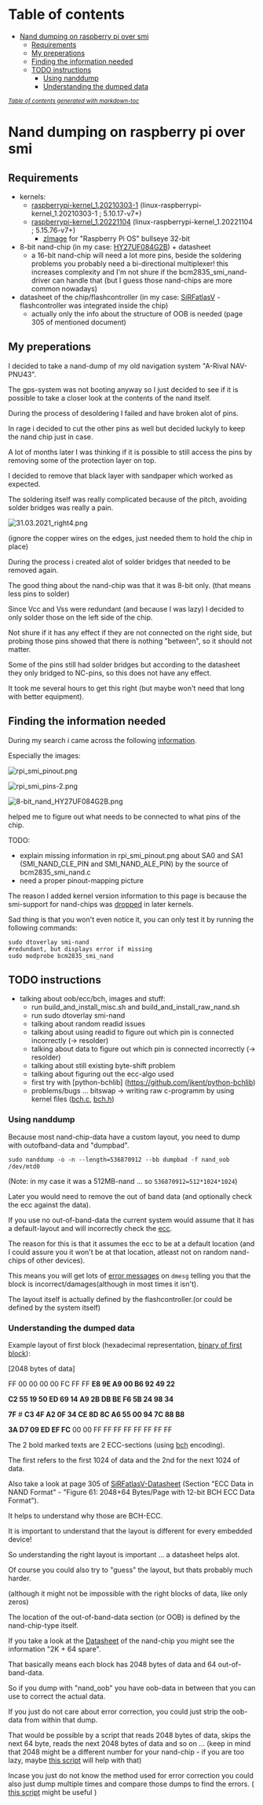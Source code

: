 # Table of contents
- [Nand dumping on raspberry pi over smi](#nand-dumping-on-raspberry-pi-over-smi)
  * [Requirements](#requirements)
  * [My preperations](#my-preperations)
  * [Finding the information needed](#finding-the-information-needed)
  * [TODO instructions](#todo-instructions)
    + [Using nanddump](#using-nanddump)
    + [Understanding the dumped data](#understanding-the-dumped-data)

<small><i><a href='http://ecotrust-canada.github.io/markdown-toc/'>Table of contents generated with markdown-toc</a></i></small>


# Nand dumping on raspberry pi over smi

## Requirements

* kernels:
  * [raspberrypi-kernel_1.20210303-1](https://github.com/TheCrazyT/linux/tree/raspberrypi-kernel_1.20210303-1-nand) (linux-raspberrypi-kernel_1.20210303-1 ; 5.10.17-v7+)
  * [raspberrypi-kernel_1.20221104](https://github.com/TheCrazyT/linux/tree/raspberrypi-kernel_1.20221104-nand) (linux-raspberrypi-kernel_1.20221104 ; 5.15.76-v7+)
    * [zImage](https://filedn.eu/lYSpEcvitT17eGF7Dm10Igh/raspberrypi-kernel_1.20221104-nand/zImage) for "Raspberry Pi OS" bullseye 32-bit
* 8-bit nand-chip (in my case: [HY27UF084G2B](https://docs.rs-online.com/9e99/0900766b80d6fc8b.pdf)) + datasheet
  * a 16-bit nand-chip will need a lot more pins, beside the soldering problems you probably need a bi-directional multiplexer!
    this increases complexity and I'm not shure if the bcm2835_smi_nand-driver can handle that (but I guess those nand-chips are more common nowadays)
* datasheet of the chip/flashcontroller (in my case: [SiRFatlasV](https://web.archive.org/web/20210923154401/https://gps.0xdc.ru/static/sirf/doc/SirfAtlas/CS-130805-DS%20SiRFatlasV%20Datasheet.pdf) - flashcontroller was integrated inside the chip)
   * actually only the info about the structure of OOB is needed (page 305 of mentioned document)

## My preperations

I decided to take a nand-dump of my old navigation system "A-Rival NAV-PNU43".

The gps-system was not booting anyway so I just decided to see if it is possible to take a closer look at the contents of the nand itself.

During the process of desoldering I failed and have broken alot of pins.

In rage i decided to cut the other pins as well but decided luckyly to keep the nand chip just in case.

A lot of months later I was thinking if it is possible to still access the pins by removing some of the protection layer on top.

I decided to remove that black layer with sandpaper which worked as expected.

The soldering itself was really complicated because of the pitch, avoiding solder bridges was really a pain.

![31.03.2021_right4.png](31.03.2021_right4.png)

(ignore the copper wires on the edges, just needed them to hold the chip in place)

During the process i created alot of solder bridges that needed to be removed again.

The good thing about the nand-chip was that it was 8-bit only. (that means less pins to solder)

Since Vcc and Vss were redundant (and because I was lazy) I decided to only solder those on the left side of the chip.

Not shure if it has any effect if they are not connected on the right side, but probing those pins showed that there is nothing "between", so it should not matter.

Some of the pins still had solder bridges but according to the datasheet they only bridged to NC-pins, so this does not have any effect.

It took me several hours to get this right (but maybe won't need that long with better equipment).


## Finding the information needed

During my search i came across the following [information](https://iosoft.blog/2020/07/16/raspberry-pi-smi/).

Especially the images: 

![rpi_smi_pinout.png](https://iosoftblog.files.wordpress.com/2020/07/rpi_smi_pinout.png)

![rpi_smi_pins-2.png](https://iosoftblog.files.wordpress.com/2020/07/rpi_smi_pins-2.png)

![8-bit_nand_HY27UF084G2B.png](8-bit_nand_HY27UF084G2B.png)

helped me to figure out what needs to be connected to what pins of the chip.

TODO: 
* explain missing information in rpi_smi_pinout.png about SA0 and SA1 (SMI_NAND_CLE_PIN and SMI_NAND_ALE_PIN) by the source of bcm2835_smi_nand.c
* need a proper pinout-mapping picture

The reason I added kernel version information to this page is because the smi-support for nand-chips was [dropped](https://github.com/raspberrypi/linux/commit/72ce5a4330588174a0e138c1a87626bf16217020) in later kernels.

Sad thing is that you won't even notice it, you can only test it by running the following commands:

```
sudo dtoverlay smi-nand
#redundant, but displays error if missing
sudo modprobe bcm2835_smi_nand
```

## TODO instructions
* talking about oob/ecc/bch, images and stuff:
    * run build_and_install_misc.sh and build_and_install_raw_nand.sh
    * run sudo dtoverlay smi-nand
    * talking about random readid issues
    * talking about using readid to figure out which pin is connected incorrectly (-> resolder)
    * talking about data to figure out which pin is connected incorrectly (-> resolder)
    * talking about still existing byte-shift problem
    * talking about figuring out the ecc-algo used
    * first try with [python-bchlib] (https://github.com/jkent/python-bchlib)
    * problems/bugs ... bitswap -> writing raw c-programm by using kernel files ([bch.c](https://github.com/raspberrypi/linux/blob/rpi-5.10.y/lib/bch.c), [bch.h](https://github.com/raspberrypi/linux/blob/rpi-5.10.y/include/linux/bch.h))

### Using nanddump
Because most nand-chip-data have a custom layout, you need to dump with outofband-data and "dumpbad".

```
sudo nanddump -o -n --length=536870912 --bb dumpbad -f nand_oob /dev/mtd0
```

(Note: in my case it was a 512MB-nand ... so ``536870912=512*1024*1024``)

Later you would need to remove the out of band data (and optionally check the ecc against the data).

If you use no out-of-band-data the current system would assume that it has a default-layout and will incorrectly check the [ecc](https://en.wikipedia.org/wiki/Error_correction_code).

The reason for this is that it assumes the ecc to be at a default location (and I could assure you it won't be at that location, atleast not on random nand-chips of other devices).

This means you will get lots of [error messages](https://filedn.eu/lYSpEcvitT17eGF7Dm10Igh/raspberrypi-kernel_1.20221104-nand/dmesg.txt) on ``dmesg`` telling you that the block is incorrect/damages(although in most times it isn't).

The layout itself is actually defined by the flashcontroller.(or could be defined by the system itself)

### Understanding the dumped data

Example layout of first block (hexadecimal representation, [binary of first block](block1.bin)):
  
[2048 bytes of data]

FF 00 00 00 00 FC FF FF **E8 9E A9 00 B6 92 49 22**

**C2 55 19 50 ED 69 14 A9 2B DB BE F6 5B 24 98 34**

**7F** # **C3 4F A2 0F 34 CE 8D 8C A6 55 00 94 7C 88 B8**

**3A D7 09 ED EF FC** 00 00 FF FF FF FF FF FF FF FF

The 2 bold marked texts are 2 ECC-sections (using [bch](https://en.wikipedia.org/wiki/BCH_code) encoding).

The first refers to the first 1024 of data and the 2nd for the next 1024 of data.

Also take a look at page 305 of [SiRFatlasV-Datasheet](https://web.archive.org/web/20210923154401/https://gps.0xdc.ru/static/sirf/doc/SirfAtlas/CS-130805-DS%20SiRFatlasV%20Datasheet.pdf) (Section "ECC Data in NAND Format" - "Figure 61: 2048+64 Bytes/Page with 12-bit BCH ECC Data Format").

It helps to understand why those are BCH-ECC.

It is important to understand that the layout is different for every embedded device!

So understanding the right layout is important ... a datasheet helps alot.

Of course you could also try to "guess" the layout, but thats probably much harder.

(although it might not be impossible with the right blocks of data, like only zeros)

The location of the out-of-band-data section (or OOB) is defined by the nand-chip-type itself.

If you take a look at the [Datasheet](https://docs.rs-online.com/9e99/0900766b80d6fc8b.pdf) of the nand-chip you might see the information "2K + 64 spare".

That basically means each block has 2048 bytes of data and 64 out-of-band-data.

So if you dump with "nand_oob" you have oob-data in between that you can use to correct the actual data.

If you just do not care about error correction, you could just strip the oob-data from within that dump.

That would be possible by a script that reads 2048 bytes of data, skips the next 64 byte, reads the next 2048 bytes of data and so on ... (keep in mind that 2048 might be a different number for your nand-chip - if you are too lazy, maybe [this script](https://github.com/Hitsxx/NandTool/blob/master/Nand-dump-tool.py) will help with that)

Incase you just do not know the method used for error correction you could also just dump multiple times and compare those dumps to find the errors.  ( [this script](https://github.com/Hitsxx/NandTool/blob/master/firmware-reconstruct.py) might be useful )

